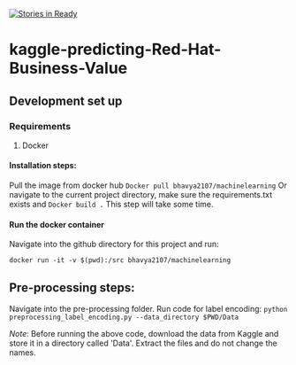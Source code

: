 [![Stories in Ready](https://badge.waffle.io/BhavyaLight/kaggle-predicting-Red-Hat-Business-Value.png?label=ready&title=Ready)](https://waffle.io/BhavyaLight/kaggle-predicting-Red-Hat-Business-Value)
# kaggle-predicting-Red-Hat-Business-Value

## Development set up

### Requirements
1. Docker

#### Installation steps:
Pull the image from docker hub 
`Docker pull bhavya2107/machinelearning`
Or navigate to the current project directory, make sure the requirements.txt exists and 
`Docker build .`
This step will take some time.  

#### Run the docker container

Navigate into the github directory for this project and run: 

`docker run -it -v $(pwd):/src bhavya2107/machinelearning`

## Pre-processing steps:

Navigate into the pre-processing folder. 
Run code for label encoding:
`python preprocessing_label_encoding.py --data_directory $PWD/Data`

*Note*: Before running the above code, download the data from Kaggle and store it in a directory called 'Data'. Extract the files and do not change the names.
